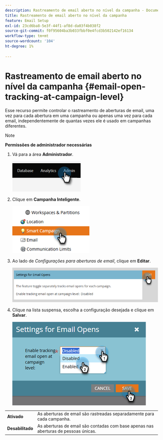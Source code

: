 ```yaml
---
description: Rastreamento de email aberto no nível da campanha - Documentação do Marketo - Documentação do produto
title: Rastreamento de email aberto no nível da campanha
feature: Email Setup
exl-id: 23cd6ba8-5e3f-44f1-af8d-da03f4b038f2
source-git-commit: f0f95604ba3b033fbbf0e4fcd3b502142ef16134
workflow-type: tm+mt
source-wordcount: '104'
ht-degree: 1%

---
```


# Rastreamento de email aberto no nível da campanha {#email-open-tracking-at-campaign-level}

Esse recurso permite controlar o rastreamento de aberturas de email, uma vez para cada abertura em uma campanha ou apenas uma vez para cada email, independentemente de quantas vezes ele é usado em campanhas diferentes.

>[!NOTE]
>
>**Permissões de administrador necessárias**

1. Vá para a área **Administrador**.

   ![](assets/email-open-tracking-at-campaign-level-1.png)

1. Clique em **Campanha Inteligente**.

   ![](assets/email-open-tracking-at-campaign-level-2.png)

1. Ao lado de _Configurações para aberturas de email_, clique em **Editar**.

   ![](assets/email-open-tracking-at-campaign-level-3.png)

1. Clique na lista suspensa, escolha a configuração desejada e clique em **Salvar**.

   ![](assets/email-open-tracking-at-campaign-level-4.png)

<table><tbody>
  <tr>
    <td><b>Ativado</b></td>
    <td>As aberturas de email são rastreadas separadamente para cada campanha.</td>
  </tr>
  <tr>
    <td><b>Desabilitado</b></td>
    <td>As aberturas de email são contadas com base apenas nas aberturas de pessoas únicas.</td>
  </tr>
</tbody>
</table>
